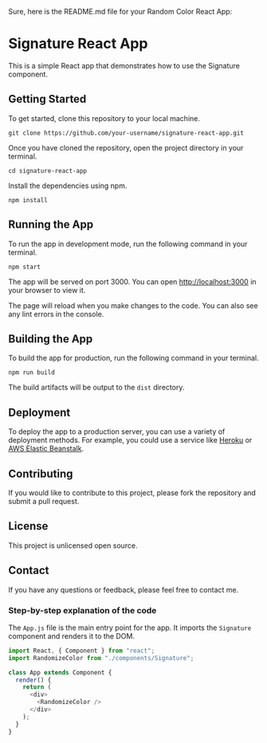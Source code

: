 Sure, here is the README.md file for your Random Color React App:

# Signature React App

This is a simple React app that demonstrates how to use the Signature component.

## Getting Started

To get started, clone this repository to your local machine.

```
git clone https://github.com/your-username/signature-react-app.git
```

Once you have cloned the repository, open the project directory in your terminal.

```
cd signature-react-app
```

Install the dependencies using npm.

```
npm install
```

## Running the App

To run the app in development mode, run the following command in your terminal.

```
npm start
```

The app will be served on port 3000. You can open [http://localhost:3000](http://localhost:3000) in your browser to view it.

The page will reload when you make changes to the code. You can also see any lint errors in the console.

## Building the App

To build the app for production, run the following command in your terminal.

```
npm run build
```

The build artifacts will be output to the `dist` directory.

## Deployment

To deploy the app to a production server, you can use a variety of deployment methods. For example, you could use a service like [Heroku](https://www.heroku.com/) or [AWS Elastic Beanstalk](https://aws.amazon.com/elasticbeanstalk/).

## Contributing

If you would like to contribute to this project, please fork the repository and submit a pull request.

## License

This project is unlicensed open source.

## Contact

If you have any questions or feedback, please feel free to contact me.

### Step-by-step explanation of the code

The `App.js` file is the main entry point for the app. It imports the `Signature` component and renders it to the DOM.

```js
import React, { Component } from "react";
import RandomizeColor from "./components/Signature";

class App extends Component {
  render() {
    return (
      <div>
        <RandomizeColor />
      </div>
    );
  }
}
```